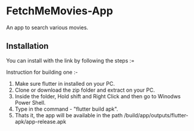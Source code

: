 # FetchMeMovies-App

An app to search various movies.

## Installation

You can install with the link by following the steps :=

Instruction for building one :- 
1. Make sure flutter in installed on your PC. 
2. Clone or download the zip folder and extract on your PC.
3. Inside the folder, Hold shift and Right Click and then go to Winodws Power Shell.
4. Type in the command - "flutter build apk".
5. Thats it, the app will be available in the path /build/app/outputs/flutter-apk/app-release.apk
